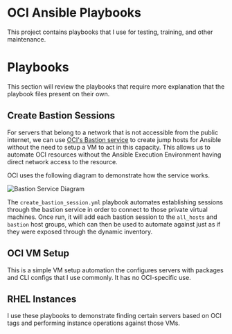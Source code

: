 # OCI Ansible Playbooks

This project contains playbooks that I use for testing, training, and other maintenance.

# Playbooks

This section will review the playbooks that require more explanation that the playbook files present on their own.

## Create Bastion Sessions

For servers that belong to a network that is not accessible from the public internet, we can use [OCI's Bastion service](https://docs.oracle.com/en-us/iaas/Content/Bastion/Concepts/bastionoverview.htm) to create jump hosts for Ansible without the need to setup a VM to act in this capacity.  This allows us to automate OCI resources without the Ansible Execution Environment having direct network access to the resource.

OCI uses the following diagram to demonstrate how the service works.

![Bastion Service Diagram](https://docs.oracle.com/en-us/iaas/Content/Bastion/images/bastion-overview-diagram.png)

The `create_bastion_session.yml` playbook automates establishing sessions through the bastion service in order to connect to those private virtual machines.  Once run, it will add each bastion session to the `all_hosts` and `bastion` host groups, which can then be used to automate against just as if they were exposed through the dynamic inventory.

## OCI VM Setup

This is a simple VM setup automation the configures servers with packages and CLI configs that I use commonly.  It has no OCI-specific use.

## RHEL Instances

I use these playbooks to demonstrate finding certain servers based on OCI tags and performing instance operations against those VMs.
